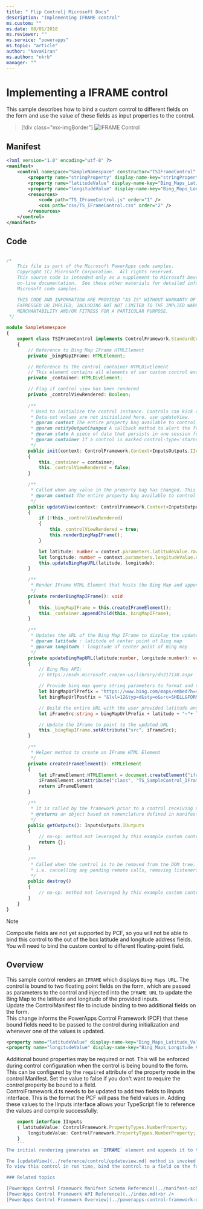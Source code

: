 ```yaml
---
title: " Flip Control| Microsoft Docs" 
description: "Implementing IFRAME control" 
ms.custom: ""
ms.date: 08/01/2018
ms.reviewer: ""
ms.service: "powerapps"
ms.topic: "article"
author: "NavaKiran" 
ms.author: "nkrb" 
manager: "" 
---
```

# Implementing a IFRAME control

This sample describes how to bind a custom control to different fields on the form and use the value of these fields as input properties to the control.  

> [!div class="mx-imgBorder"]
> ![IFRAME Control](../media/iframe_control.png "IFRAME Control")

## Manifest

```xml
<?xml version="1.0" encoding="utf-8" ?>
<manifest>
	<control namespace="SampleNamespace" constructor="TSIFrameControl" version="1.0.0" display-name-key="TS_IFrameControl" description-key="TS_IFrameControl_Desc" control-type="standard">
		<property name="stringProperty" display-name-key="stringProperty_Display_Key" description-key="stringProperty_Desc_Key" of-type="SingleLine.Text" usage="bound" required="true" />
		<property name="latitudeValue" display-name-key="Bing_Maps_Latitude_Value" description-key="latitude" of-type="FP" usage="bound" required="true" />
		<property name="longitudeValue" display-name-key="Bing_Maps_Longitude_Value" description-key="longitude" of-type="FP" usage="bound" required="true" />
		<resources>
			<code path="TS_IFrameControl.js" order="1" />
			<css path="css/TS_IFrameControl.css" order="2" />
		</resources>
	</control>
</manifest>
```

## Code

```TypeScript

/*
	This file is part of the Microsoft PowerApps code samples. 
	Copyright (C) Microsoft Corporation.  All rights reserved. 
	This source code is intended only as a supplement to Microsoft Development Tools and/or  
	on-line documentation.  See these other materials for detailed information regarding  
	Microsoft code samples. 

	THIS CODE AND INFORMATION ARE PROVIDED "AS IS" WITHOUT WARRANTY OF ANY KIND, EITHER  
	EXPRESSED OR IMPLIED, INCLUDING BUT NOT LIMITED TO THE IMPLIED WARRANTIES OF  
	MERCHANTABILITY AND/OR FITNESS FOR A PARTICULAR PURPOSE. 
 */

module SampleNamespace
{
    export class TSIFrameControl implements ControlFramework.StandardControl<InputsOutputs.IInputs, InputsOutputs.IOutputs> 
    {
        // Reference to Bing Map IFrame HTMLElement
        private _bingMapIFrame: HTMLElement;

		// Reference to the control container HTMLDivElement
		// This element contains all elements of our custom control example
        private _container: HTMLDivElement;

        // Flag if control view has been rendered
        private _controlViewRendered: Boolean;
        
		/**
		 * Used to initialize the control instance. Controls can kick off remote server calls and other initialization actions here.
		 * Data-set values are not initialized here, use updateView.
		 * @param context The entire property bag available to control via Context Object; It contains values as set up by the customizer mapped to property names defined in the manifest, as well as utility functions.
		 * @param notifyOutputChanged A callback method to alert the framework that the control has new outputs ready to be retrieved asynchronously.
		 * @param state A piece of data that persists in one session for a single user. Can be set at any point in a controls life cycle by calling 'setControlState' in the Mode interface.
		 * @param container If a control is marked control-type='starndard', it will receive an empty div element within which it can render its content.
		 */
        public init(context: ControlFramework.Context<InputsOutputs.IInputs>, notifyOutputChanged: () => void, state: ControlFramework.Dictionary, container:HTMLDivElement)
        {
            this._container = container;
            this._controlViewRendered = false;
        }

		/**
		 * Called when any value in the property bag has changed. This includes field values, data-sets, global values such as container height and width, offline status, control metadata values such as label, visible, etc.
		 * @param context The entire property bag available to control via Context Object; It contains values as set up by the customizer mapped to names defined in the manifest, as well as utility functions
		 */
        public updateView(context: ControlFramework.Context<InputsOutputs.IInputs>,)
        {
            if (!this._controlViewRendered)
			{
                this._controlViewRendered = true;
                this.renderBingMapIFrame();
            }

            let latitude: number = context.parameters.latitudeValue.raw;
            let longitude: number = context.parameters.longitudeValue.raw;
            this.updateBingMapURL(latitude, longitude);
        }

        /** 
         * Render IFrame HTML Element that hosts the Bing Map and appends the IFrame to the control container 
         */
        private renderBingMapIFrame(): void
        {
            this._bingMapIFrame = this.createIFrameElement();
            this._container.appendChild(this._bingMapIFrame);
        }

        /**
         * Updates the URL of the Bing Map IFrame to display the updated lat/long coordinates
         * @param latitude : latitude of center point of Bing map
         * @param longitude : longitude of center point of Bing map
         */
        private updateBingMapURL(latitude:number, longitude:number): void
        {
            // Bing Map API:
            // https://msdn.microsoft.com/en-us/library/dn217138.aspx

            // Provide bing map query string parameters to format and style map view
            let bingMapUrlPrefix = "https://www.bing.com/maps/embed?h=400&w=300&cp=";
            let bingMapUrlPostfix = "&lvl=12&typ=d&sty=o&src=SHELL&FORM=MBEDV8";

            // Build the entire URL with the user provided latitude and longitude
            let iFrameSrc:string = bingMapUrlPrefix + latitude + "~"+ longitude + bingMapUrlPostfix;

            // Update the IFrame to point to the updated URL
            this._bingMapIFrame.setAttribute("src", iFrameSrc);
        }

        /** 
         * Helper method to create an IFrame HTML Element
         */
        private createIFrameElement(): HTMLElement
        {
            let iFrameElement:HTMLElement = document.createElement("iframe")
			iFrameElement.setAttribute("class", "TS_SampleControl_IFrame");
            return iFrameElement
        }

		/** 
		 * It is called by the framework prior to a control receiving new data. 
		 * @returns an object based on nomenclature defined in manifest, expecting object[s] for property marked as “bound” or “output”
		 */
        public getOutputs(): InputsOutputs.IOutputs
        {
         	// no-op: method not leveraged by this example custom control
            return {};
        }

		/** 
 		 * Called when the control is to be removed from the DOM tree. Controls should use this call for cleanup.
		 * i.e. cancelling any pending remote calls, removing listeners, etc.
		 */
        public destroy()
        {
            // no-op: method not leveraged by this example custom control
        }
    }
}
```

> [!NOTE]
> Composite fields are not yet supported by PCF, so you will not be able to bind this control to the out of the box latitude and longitude address fields. You will need to bind the custom control to different floating-point field.


## Overview

This sample control renders an `IFRAME` which displays `Bing Maps URL`. The control is bound to two floating point fields on the form, which are passed as parameters to the control and injected into the `IFRAME URL` to update the Bing Map to the latitude and longitude of the provided inputs.  
Update the ControlManifest file to include binding to two additional fields on the form.  
This change informs the PowerApps Control Framework (PCF) that these bound fields need to be passed to the control during initialization and whenever one of the values is updated.
  
```xml
<property name="latitudeValue" display-name-key="Bing_Maps_Latitude_Value" description-key="latitude" of-type="FP" usage="bound" required="true" />  
<property name="longitudeValue" display-name-key="Bing_Maps_Longitude_Value" description-key="longitude" of-type="FP" usage="bound" required="true" />  
```

Additional bound properties may be required or not. This will be enforced during control configuration when the control is being bound to the form. This can be configured by the `required` attribute of the property node in the control Manifest. Set the value to false if you don't want to require the control property be bound to a field.  
ControlFramework.d.ts needs to be updated to add two fields to IInputs interface. This is the format the PCF will pass the field values in. Adding these values to the IInputs interface allows your TypeScript file to reference the values and compile successfully.  

```TypeScript
    export interface IInputs   
    { latitudeValue: ControlFramework.PropertyTypes.NumberProperty;  
        longitudeValue: ControlFramework.PropertyTypes.NumberProperty;  
    }  
    ```
The initial rendering generates an `IFRAME` element and appends it to the controls container. This `IFRAME` is used to display the Bing Map. The URL of the `IFRAME` is set to a `Bing Map URL` and includes the bound fields (latitudeValue and longitudeValue) in the URL to center the map at the provided location. 

The [updateView](../reference/control/updateview.md) method is invoked whenever one of these fields are updated on the form. This method updates the URL of the Bing Map IFRAME to use the new latitude and longitude values passed to the control. 
To view this control in run time, bind the control to a field on the form like any other custom control.

### Related topics

[PowerApps Control Framework Manifest Schema Reference](../manifest-schema-reference/index.md)<br />
[PowerApps Control Framework API Reference](../index.md)<br />
[PowerApps Control Framework Overview](../powerapps-control-framework-overview.md)


